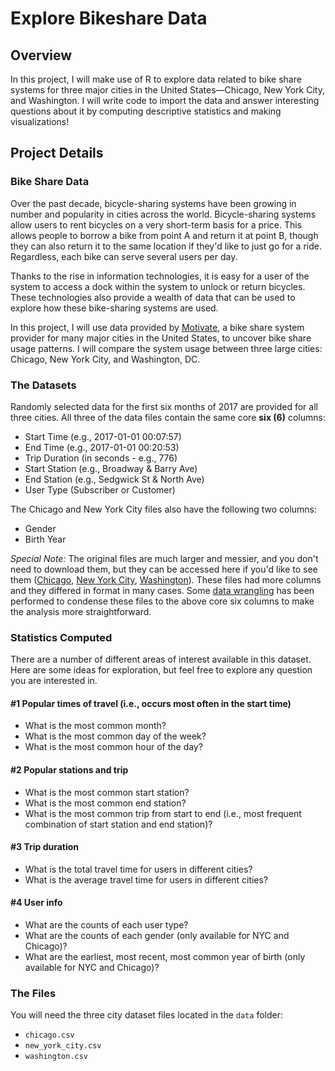 # Explore Bikeshare Data

## Overview
In this project, I will make use of R to explore data related to bike share systems for three major cities in the United States—Chicago, New York City, and Washington. I will write code to import the data and answer interesting questions about it by computing descriptive statistics and making visualizations!

## Project Details

### Bike Share Data
Over the past decade, bicycle-sharing systems have been growing in number and popularity in cities across the world. Bicycle-sharing systems allow users to rent bicycles on a very short-term basis for a price. This allows people to borrow a bike from point A and return it at point B, though they can also return it to the same location if they'd like to just go for a ride. Regardless, each bike can serve several users per day.

Thanks to the rise in information technologies, it is easy for a user of the system to access a dock within the system to unlock or return bicycles. These technologies also provide a wealth of data that can be used to explore how these bike-sharing systems are used.

In this project, I will use data provided by [Motivate](https://motivateco.com/), a bike share system provider for many major cities in the United States, to uncover bike share usage patterns. I will compare the system usage between three large cities: Chicago, New York City, and Washington, DC.

### The Datasets
Randomly selected data for the first six months of 2017 are provided for all three cities. All three of the data files contain the same core __six (6)__ columns:
- Start Time (e.g., 2017-01-01 00:07:57)
- End Time (e.g., 2017-01-01 00:20:53)
- Trip Duration (in seconds - e.g., 776)
- Start Station (e.g., Broadway & Barry Ave)
- End Station (e.g., Sedgwick St & North Ave)
- User Type (Subscriber or Customer)

The Chicago and New York City files also have the following two columns:
- Gender
- Birth Year

_Special Note:_ The original files are much larger and messier, and you don't need to download them, but they can be accessed here if you'd like to see them ([Chicago](https://www.divvybikes.com/system-data), [New York City](https://www.citibikenyc.com/system-data), [Washington](https://www.capitalbikeshare.com/system-data)). These files had more columns and they differed in format in many cases. Some [data wrangling](https://en.wikipedia.org/wiki/Data_wrangling) has been performed to condense these files to the above core six columns to make the analysis more straightforward.

### Statistics Computed
There are a number of different areas of interest available in this dataset. Here are some ideas for exploration, but feel free to explore any question you are interested in.

#### __#1 Popular times of travel__ (i.e., occurs most often in the start time)
- What is the most common month?
- What is the most common day of the week?
- What is the most common hour of the day?

#### __#2 Popular stations and trip__
- What is the most common start station?
- What is the most common end station?
- What is the most common trip from start to end (i.e., most frequent combination of start station and end station)?

#### __#3 Trip duration__
- What is the total travel time for users in different cities?
- What is the average travel time for users in different cities?

#### __#4 User info__
- What are the counts of each user type?
- What are the counts of each gender (only available for NYC and Chicago)?
- What are the earliest, most recent, most common year of birth (only available for NYC and Chicago)?

### The Files
You will need the three city dataset files located in the `data` folder:
- `chicago.csv`
- `new_york_city.csv`
- `washington.csv`